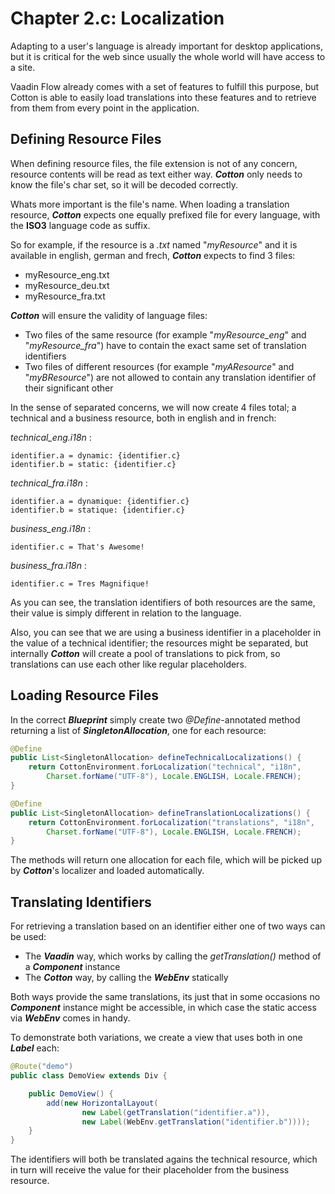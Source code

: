 # Chapter 2.c: Localization

Adapting to a user's language is already important for desktop applications, but it is critical for the web since usually the whole world will have access to a site.

Vaadin Flow already comes with a set of features to fulfill this purpose, but Cotton is able to easily load translations into these features and to retrieve from them from every point in the application.

## Defining Resource Files

When defining resource files, the file extension is not of any concern, resource contents will be read as text either way. **_Cotton_** only needs to know the file's char set, so it will be decoded correctly.

Whats more important is the file's name. When loading a translation resource, **_Cotton_** expects one equally prefixed file for every language, with the **ISO3** language code as suffix. 

So for example, if the resource is a _.txt_ named "_myResource_" and it is available in english, german and frech, **_Cotton_** expects to find 3 files:
- myResource_eng.txt
- myResource_deu.txt
- myResource_fra.txt

**_Cotton_** will ensure the validity of language files:
- Two files of the same resource (for example "_myResource_eng_" and "_myResource_fra_") have to contain the exact same set of translation identifiers
- Two files of different resources (for example "_myAResource_" and "_myBResource_") are not allowed to contain any translation identifier of their significant other

In the sense of separated concerns, we will now create 4 files total; a technical and a business resource, both in english and in french:

_technical_eng.i18n_ :
````properties
identifier.a = dynamic: {identifier.c}
identifier.b = static: {identifier.c}
````

_technical_fra.i18n_ :
````properties
identifier.a = dynamique: {identifier.c}
identifier.b = statique: {identifier.c}
````

_business_eng.i18n_ :
````properties
identifier.c = That's Awesome!
````

_business_fra.i18n_ :
````properties
identifier.c = Tres Magnifique!
````

As you can see, the translation identifiers of both resources are the same, their value is simply different in relation to the language. 

Also, you can see that we are using a business identifier in a placeholder in the value of a technical identifier; the resources might be separated, but internally **_Cotton_** will create a pool of translations to pick from, so translations can use each other like regular placeholders.

## Loading Resource Files

In the correct **_Blueprint_** simply create two _@Define_-annotated method returning a list of **_SingletonAllocation_**, one for each resource:

````java
@Define
public List<SingletonAllocation> defineTechnicalLocalizations() {
    return CottonEnvironment.forLocalization("technical", "i18n",
        Charset.forName("UTF-8"), Locale.ENGLISH, Locale.FRENCH);
}

@Define
public List<SingletonAllocation> defineTranslationLocalizations() {
    return CottonEnvironment.forLocalization("translations", "i18n",
        Charset.forName("UTF-8"), Locale.ENGLISH, Locale.FRENCH);
}
````

The methods will return one allocation for each file, which will be picked up by **_Cotton_**'s localizer and loaded automatically.

## Translating Identifiers

For retrieving a translation based on an identifier either one of two ways can be used:
- The **_Vaadin_** way, which works by calling the _getTranslation()_ method of a **_Component_** instance
- The **_Cotton_** way, by calling the **_WebEnv_** statically

Both ways provide the same translations, its just that in some occasions no **_Component_** instance might be accessible, in which case the static access via **_WebEnv_** comes in handy.

To demonstrate both variations, we create a view that uses both in one **_Label_** each:

````java
@Route("demo")
public class DemoView extends Div {

    public DemoView() {
        add(new HorizontalLayout(
                new Label(getTranslation("identifier.a")),
                new Label(WebEnv.getTranslation("identifier.b"))));
    }
}
````

The identifiers will both be translated agains the technical resource, which in turn will receive the value for their placeholder from the business resource.